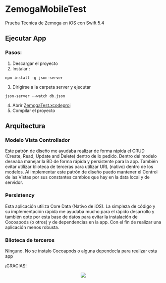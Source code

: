 # ZemogaMobileTest
Prueba Técnica de Zemoga en iOS con Swift 5.4

## Ejecutar App
### Pasos:
1. Descargar el proyecto
2. Instalar :

```
npm install -g json-server
```

3. Dirigirse a la carpeta server y ejecutar

```
json-server --watch db.json
```

4. Abrir [ZemogaTest.xcodeproj](https://github.com/1valero/ZemogaMobileTest/tree/main/ZemogaTest/ZemogaTest.xcodeproj)
5. Compilar el proyecto

## Arquitectura

### Modelo Vista Controllador

Este patrón de diseño me ayudaba realizar de forma rápida el CRUD (Create, Read, Update and Delete) dentro de lo pedido. Dentro del modelo deseaba manejar la BD de forma rápida y persistente para la app. También evitar utilizar blioteca de terceras para utilizar URL (nativo) dentro de los modelos.
Al implementar este patrón de diseño puedo mantener el Control de las Vistas por sus constantes cambios que hay en la data local y de servidor.

### Persistency

Esta aplicación utiliza Core Data (Nativo de iOS). La simpleza de código y su implementación rápida me ayudaba mucho para el rápido desarrollo y también opte por esta base de datos para evitar la instalación de Cocoapods (o otros) y de dependencias en la app. Con el fin de realizar una aplicación menos robusta.

### Blioteca de terceros

Ninguno. No se instalo Cocoapods o alguna dependecía para realizar esta app

¡GRACIAS!

<p align="center">
    <img src="https://blog.teamtreehouse.com/wp-content/uploads/2017/11/Thanksgiving.png">
</p>

